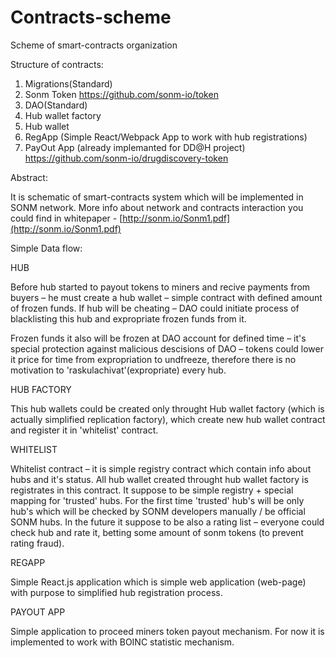 # Contracts-scheme
Scheme of smart-contracts organization



Structure of contracts:

1. Migrations(Standard)
2. Sonm Token
https://github.com/sonm-io/token
3. DAO(Standard)
4. Hub wallet factory
5. Hub wallet
6. RegApp (Simple React/Webpack App to work with hub registrations)
7. PayOut App (already implemanted for DD@H project)
https://github.com/sonm-io/drugdiscovery-token


Abstract:

It is schematic of smart-contracts system which will be implemented in SONM network. More info about network and contracts interaction you could find in whitepaper - [http://sonm.io/Sonm1.pdf](http://sonm.io/Sonm1.pdf)



Simple Data flow:

HUB

Before hub started to payout tokens to miners and recive payments from buyers – he must create a hub wallet – simple contract with defined amount of frozen funds. If hub will be cheating – DAO could initiate process of blacklisting this hub and expropriate frozen funds from it.

Frozen funds it also will be frozen at DAO account for defined time – it&#39;s special protection against malicious descisions of DAO – tokens could lower it price for time from expropriation to undfreeze, therefore there is no motivation to &#39;raskulachivat&#39;(expropriate) every hub.

HUB FACTORY

This hub wallets could be created only throught Hub wallet factory (which is actually simplified replication factory), which create new hub wallet contract and register it in &#39;whitelist&#39; contract.

WHITELIST

Whitelist contract – it is simple registry contract which contain info about hubs and it&#39;s status. All hub wallet created throught hub wallet factory is registrates in this contract. It suppose to be simple registry + special mapping for &#39;trusted&#39; hubs. For the first time &#39;trusted&#39; hub&#39;s will be only hub&#39;s which will be checked by SONM developers manually / be official SONM hubs. In the future it suppose to be also a rating list – everyone could check hub and rate it, betting some amount of sonm tokens (to prevent rating fraud).

REGAPP

Simple React.js application which is simple web application (web-page) with purpose to simplified hub registration process.

PAYOUT APP

Simple application to proceed miners token payout mechanism. For now it is implemented to work with BOINC statistic mechanism.
